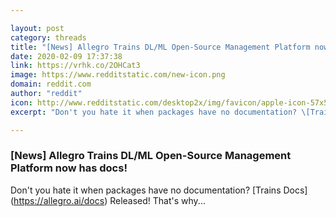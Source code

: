 ```yaml
---

layout: post
category: threads
title: "[News] Allegro Trains DL/ML Open-Source Management Platform now has docs!"
date: 2020-02-09 17:37:38
link: https://vrhk.co/2OHCat3
image: https://www.redditstatic.com/new-icon.png
domain: reddit.com
author: "reddit"
icon: http://www.redditstatic.com/desktop2x/img/favicon/apple-icon-57x57.png
excerpt: "Don't you hate it when packages have no documentation? \[Trains Docs\]([<https://allegro.ai/docs>](<https://allegro.ai/docs>)) Released! That's why..."

---
```


### [News] Allegro Trains DL/ML Open-Source Management Platform now has docs!

Don't you hate it when packages have no documentation? \[Trains Docs\]([<https://allegro.ai/docs>](<https://allegro.ai/docs>)) Released! That's why...